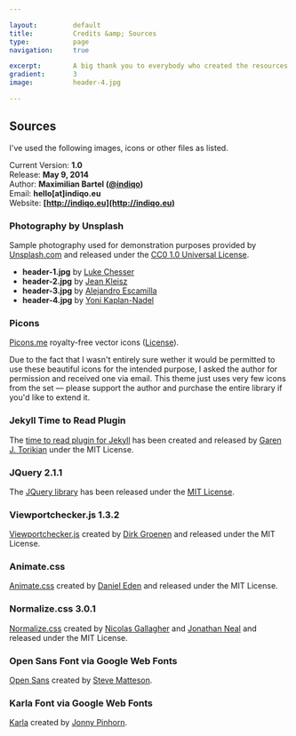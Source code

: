 ```yaml
---

layout:			default
title:  		Credits &amp; Sources
type:			page
navigation: 	true

excerpt: 		A big thank you to everybody who created the resources listed below — you guys did a fabulous job and the scripts and artwork provided were really useful to create this theme.
gradient: 		3
image: 			header-4.jpg

---
```


## Sources
I've used the following images, icons or other files as listed.

Current Version: **1.0**  
Release: **May 9, 2014**  
Author: **Maximilian Bartel ([@indiqo](http://twitter.com/indiqo))**  
Email: **hello[at]indiqo.eu**  
Website: **[http://indiqo.eu](http://indiqo.eu)**

### Photography by Unsplash
Sample photography used for demonstration purposes provided by [Unsplash.com](http://unsplash.com) and released under the [CC0 1.0 Universal License](http://creativecommons.org/publicdomain/zero/1.0/).

- **header-1.jpg** by [Luke Chesser](http://imluke.me)
- **header-2.jpg** by [Jean Kleisz](http://freezesixty.com)
- **header-3.jpg** by [Alejandro Escamilla](http://alejandroescamilla.com)
- **header-4.jpg** by [Yoni Kaplan-Nadel](http://yonikaplannadel.com)

### Picons
[Picons.me](http://picons.me) royalty-free vector icons ([License](http://picons.me/license.php)).

Due to the fact that I wasn't entirely sure wether it would be permitted to use these beautiful icons for the intended purpose, I asked the author for permission and received one via email. This theme just uses very few icons from the set — please support the author and purchase the entire library if you'd like to extend it.

### Jekyll Time to Read Plugin
The [time to read plugin for Jekyll](https://github.com/gjtorikian/jekyll-time-to-read) has been created and released by [Garen J. Torikian](https://github.com/gjtorikian) under the MIT License.

### JQuery 2.1.1
The [JQuery library](https://jquery.org) has been released under the [MIT License](jquery.org/license).

### Viewportchecker.js 1.3.2
[Viewportchecker.js](https://github.com/dirkgroenen/jQuery-viewport-checker) created by [Dirk Groenen](https://github.com/dirkgroenen) and released under the MIT License.

### Animate.css
[Animate.css](http://daneden.github.io/animate.css/) created by [Daniel Eden](http://daneden.me/animate) and released under the MIT License.

### Normalize.css 3.0.1
[Normalize.css](http://necolas.github.io/normalize.css/) created by [Nicolas Gallagher](http://nicolasgallagher.com) and [Jonathan Neal](http://music.thewikies.com/jonneal/) and released under the MIT License.

### Open Sans Font via Google Web Fonts
[Open Sans](https://www.google.com/fonts/specimen/Open+Sans) created by [Steve Matteson](https://profiles.google.com/107777320916704234605/about).

### Karla Font via Google Web Fonts
[Karla](https://www.google.com/fonts/specimen/Karla) created by [Jonny Pinhorn](https://plus.google.com/111903867315494499168/about).
